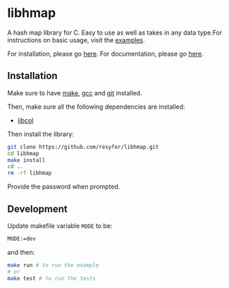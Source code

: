 # libhmap

A hash map library for C. Easy to use as well as takes in any data type.For
instructions on basic usage, visit the [examples](/examples/example.c).

For installation, please go [here](#installation). For documentation, please go
[here](https://libhmap-doxygen.netlify.app/).

## Installation

Make sure to have [make](https://www.gnu.org/software/make/),
[gcc](https://www.gnu.org/software/gcc/) and [git](https://git-scm.com/)
installed.

Then, make sure all the following dependencies are installed:
- [libcol](https://github.com/resyfer/libcol)

Then install the library:

```bash
git clone https://github.com/resyfer/libhmap.git
cd libhmap
make install
cd ..
rm -rf libhmap
```

Provide the password when prompted.

## Development

Update makefile variable `MODE` to be:

```sh
MODE:=dev
```

and then:

```sh
make run # to run the example
# or
make test # to run the tests
```